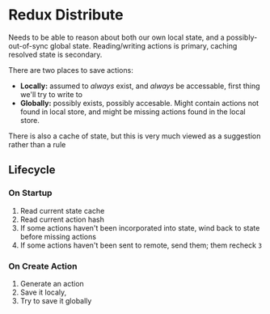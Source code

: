 # Redux Distribute

Needs to be able to reason about both our own local state, and a possibly-out-of-sync global state.
Reading/writing actions is primary, caching resolved state is secondary.

There are two places to save actions:
+ __Locally:__ assumed to _always_ exist, and _always_ be accessable, first thing we'll try to write to
+ __Globally:__ possibly exists, possibly accesable. Might contain actions not found in local store, and might be missing actions found in the local store.

There is also a cache of state, but this is very much viewed as a suggestion rather than a rule

## Lifecycle

### On Startup
1. Read current state cache
2. Read current action hash
3. If some actions haven't been incorporated into state, wind back to state before missing actions
4. If some actions haven't been sent to remote, send them; them recheck `3`

### On Create Action
1. Generate an action
2. Save it localy,
3. Try to save it globally

